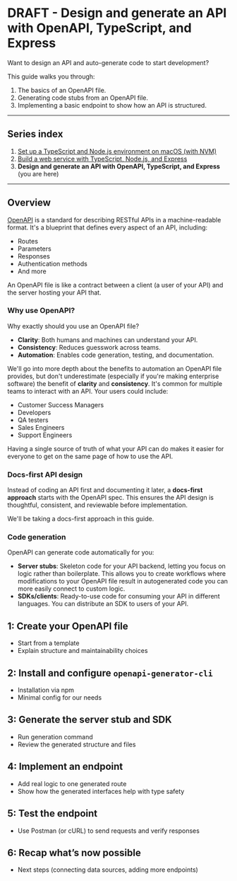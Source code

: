 # DRAFT - Design and generate an API with OpenAPI, TypeScript, and Express

Want to design an API and auto-generate code to start development?

This guide walks you through:

1. The basics of an OpenAPI file.
2. Generating code stubs from an OpenAPI file.
3. Implementing a basic endpoint to show how an API is structured.

---

## Series index

1. [Set up a TypeScript and Node.js environment on macOS (with NVM)](01-setup-typescript-node-macos.md)
2. [Build a web service with TypeScript, Node.js, and Express](02-build-web-service-typescript-node-express.md)
3. **Design and generate an API with OpenAPI, TypeScript, and Express** (you are here)

---

## Overview

[OpenAPI](https://www.openapis.org) is a standard for describing RESTful APIs in a machine-readable format. It's a blueprint that defines every aspect of an API, including:

- Routes
- Parameters
- Responses
- Authentication methods
- And more

An OpenAPI file is like a contract between a client (a user of your API) and the server hosting your API that.

### Why use OpenAPI?

Why exactly should you use an OpenAPI file?

- **Clarity**: Both humans and machines can understand your API.
- **Consistency**: Reduces guesswork across teams.
- **Automation**: Enables code generation, testing, and documentation.

We'll go into more depth about the benefits to automation an OpenAPI file provides, but don't underestimate (especially if you're making enterprise software) the benefit of **clarity** and **consistency**. It's common for multiple teams to interact with an API. Your users could include:

- Customer Success Managers
- Developers
- QA testers
- Sales Engineers
- Support Engineers

Having a single source of truth of what your API can do makes it easier for everyone to get on the same page of how to use the API.

### Docs-first API design

Instead of coding an API first and documenting it later, a **docs-first approach** starts with the OpenAPI spec. This ensures the API design is thoughtful, consistent, and reviewable before implementation.

We'll be taking a docs-first approach in this guide.

### Code generation

OpenAPI can generate code automatically for you:

- **Server stubs**: Skeleton code for your API backend, letting you focus on logic rather than boilerplate. This allows you to create workflows where modifications to your OpenAPI file result in autogenerated code you can more easily connect to custom logic.
- **SDKs/clients**: Ready-to-use code for consuming your API in different languages. You can distribute an SDK to users of your API.

## 1: Create your OpenAPI file

- Start from a template
- Explain structure and maintainability choices

## 2: Install and configure `openapi-generator-cli`

- Installation via npm
- Minimal config for our needs

## 3: Generate the server stub and SDK

- Run generation command
- Review the generated structure and files

## 4: Implement an endpoint

- Add real logic to one generated route
- Show how the generated interfaces help with type safety

## 5: Test the endpoint

- Use Postman (or cURL) to send requests and verify responses

## 6: Recap what’s now possible

- Next steps (connecting data sources, adding more endpoints)
